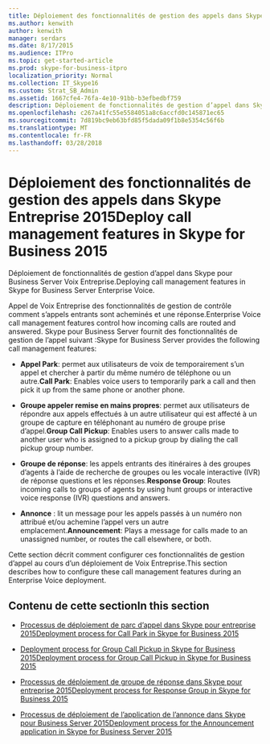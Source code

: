 ```yaml
---
title: Déploiement des fonctionnalités de gestion des appels dans Skype Entreprise 2015
ms.author: kenwith
author: kenwith
manager: serdars
ms.date: 8/17/2015
ms.audience: ITPro
ms.topic: get-started-article
ms.prod: skype-for-business-itpro
localization_priority: Normal
ms.collection: IT_Skype16
ms.custom: Strat_SB_Admin
ms.assetid: 1667cfe4-76fa-4e10-91bb-b3efbedbf759
description: Déploiement de fonctionnalités de gestion d’appel dans Skype pour Business Server Voix Entreprise.
ms.openlocfilehash: c267a41fc55e5584051a8c6accfd0c145871ec65
ms.sourcegitcommit: 7d819bc9eb63bfd85f5dada09f1b8e5354c56f6b
ms.translationtype: MT
ms.contentlocale: fr-FR
ms.lasthandoff: 03/28/2018
---
```

# <a name="deploy-call-management-features-in-skype-for-business-2015"></a><span data-ttu-id="40713-103">Déploiement des fonctionnalités de gestion des appels dans Skype Entreprise 2015</span><span class="sxs-lookup"><span data-stu-id="40713-103">Deploy call management features in Skype for Business 2015</span></span>
 
<span data-ttu-id="40713-104">Déploiement de fonctionnalités de gestion d’appel dans Skype pour Business Server Voix Entreprise.</span><span class="sxs-lookup"><span data-stu-id="40713-104">Deploying call management features in Skype for Business Server Enterprise Voice.</span></span>
  
<span data-ttu-id="40713-105">Appel de Voix Entreprise des fonctionnalités de gestion de contrôle comment s’appels entrants sont acheminés et une réponse.</span><span class="sxs-lookup"><span data-stu-id="40713-105">Enterprise Voice call management features control how incoming calls are routed and answered.</span></span> <span data-ttu-id="40713-106">Skype pour Business Server fournit des fonctionnalités de gestion de l’appel suivant :</span><span class="sxs-lookup"><span data-stu-id="40713-106">Skype for Business Server provides the following call management features:</span></span> 
  
- <span data-ttu-id="40713-107">**Appel Park**: permet aux utilisateurs de voix de temporairement s’un appel et chercher à partir du même numéro de téléphone ou un autre.</span><span class="sxs-lookup"><span data-stu-id="40713-107">**Call Park**: Enables voice users to temporarily park a call and then pick it up from the same phone or another phone.</span></span>
    
- <span data-ttu-id="40713-108">**Groupe appeler remise en mains propres**: permet aux utilisateurs de répondre aux appels effectués à un autre utilisateur qui est affecté à un groupe de capture en téléphonant au numéro de groupe prise d’appel.</span><span class="sxs-lookup"><span data-stu-id="40713-108">**Group Call Pickup**: Enables users to answer calls made to another user who is assigned to a pickup group by dialing the call pickup group number.</span></span>
    
- <span data-ttu-id="40713-109">**Groupe de réponse**: les appels entrants des itinéraires à des groupes d’agents à l’aide de recherche de groupes ou les vocale interactive (IVR) de réponse questions et les réponses.</span><span class="sxs-lookup"><span data-stu-id="40713-109">**Response Group**: Routes incoming calls to groups of agents by using hunt groups or interactive voice response (IVR) questions and answers.</span></span>
    
- <span data-ttu-id="40713-110">**Annonce** : lit un message pour les appels passés à un numéro non attribué et/ou achemine l’appel vers un autre emplacement.</span><span class="sxs-lookup"><span data-stu-id="40713-110">**Announcement**: Plays a message for calls made to an unassigned number, or routes the call elsewhere, or both.</span></span>
    
<span data-ttu-id="40713-111">Cette section décrit comment configurer ces fonctionnalités de gestion d’appel au cours d’un déploiement de Voix Entreprise.</span><span class="sxs-lookup"><span data-stu-id="40713-111">This section describes how to configure these call management features during an Enterprise Voice deployment.</span></span>
  
## <a name="in-this-section"></a><span data-ttu-id="40713-112">Contenu de cette section</span><span class="sxs-lookup"><span data-stu-id="40713-112">In this section</span></span>

- [<span data-ttu-id="40713-113">Processus de déploiement de parc d’appel dans Skype pour entreprise 2015</span><span class="sxs-lookup"><span data-stu-id="40713-113">Deployment process for Call Park in Skype for Business 2015</span></span>](deployment-process-for-call-park.md)
    
- [<span data-ttu-id="40713-114">Deployment process for Group Call Pickup in Skype for Business 2015</span><span class="sxs-lookup"><span data-stu-id="40713-114">Deployment process for Group Call Pickup in Skype for Business 2015</span></span>](deployment-process-for-group-call-pickup.md)
    
- [<span data-ttu-id="40713-115">Processus de déploiement de groupe de réponse dans Skype pour entreprise 2015</span><span class="sxs-lookup"><span data-stu-id="40713-115">Deployment process for Response Group in Skype for Business 2015</span></span>](deployment-process-for-response-group.md)
    
- [<span data-ttu-id="40713-116">Processus de déploiement de l’application de l’annonce dans Skype pour Business Server 2015</span><span class="sxs-lookup"><span data-stu-id="40713-116">Deployment process for the Announcement application in Skype for Business Server 2015</span></span>](deployment-process-for-the-announcement-application.md)
    


